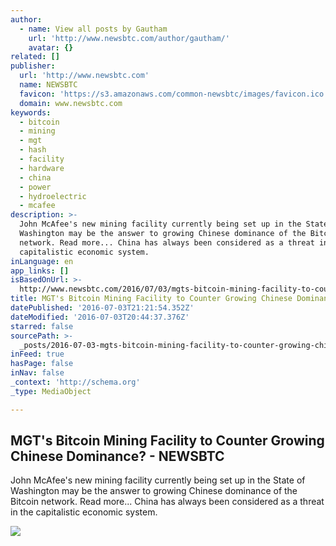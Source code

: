 ```yaml
---
author:
  - name: View all posts by Gautham
    url: 'http://www.newsbtc.com/author/gautham/'
    avatar: {}
related: []
publisher:
  url: 'http://www.newsbtc.com'
  name: NEWSBTC
  favicon: 'https://s3.amazonaws.com/common-newsbtc/images/favicon.ico'
  domain: www.newsbtc.com
keywords:
  - bitcoin
  - mining
  - mgt
  - hash
  - facility
  - hardware
  - china
  - power
  - hydroelectric
  - mcafee
description: >-
  John McAfee's new mining facility currently being set up in the State of
  Washington may be the answer to growing Chinese dominance of the Bitcoin
  network. Read more... China has always been considered as a threat in the
  capitalistic economic system.
inLanguage: en
app_links: []
isBasedOnUrl: >-
  http://www.newsbtc.com/2016/07/03/mgts-bitcoin-mining-facility-to-counter-growing-chinese-dominance/
title: MGT's Bitcoin Mining Facility to Counter Growing Chinese Dominance? - NEWSBTC
datePublished: '2016-07-03T21:21:54.352Z'
dateModified: '2016-07-03T20:44:37.376Z'
starred: false
sourcePath: >-
  _posts/2016-07-03-mgts-bitcoin-mining-facility-to-counter-growing-chinese-dom.md
inFeed: true
hasPage: false
inNav: false
_context: 'http://schema.org'
_type: MediaObject

---
```

<article style=""><h1>MGT's Bitcoin Mining Facility to Counter Growing Chinese Dominance? - NEWSBTC</h1><p>John McAfee's new mining facility currently being set up in the State of Washington may be the answer to growing Chinese dominance of the Bitcoin network. Read more... China has always been considered as a threat in the capitalistic economic system.</p><img src="http://s3.amazonaws.com/main-newsbtc-images/2016/07/03170227/MGT-Cap-Investments.png" /></article>